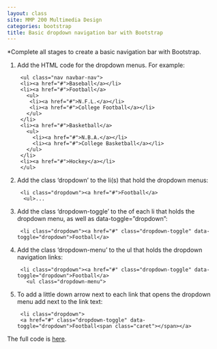```yaml
---
layout: class
site: MMP 200 Multimedia Design
categories: bootstrap
title: Basic dropdown navigation bar with Bootstrap
---
```

*Complete all stages to create a basic navigation bar with Bootstrap.

1. Add the HTML code for the dropdown menus. For example:

        <ul class="nav navbar-nav">
        <li><a href="#">Baseball</a></li>
        <li><a href="#">Football</a>
          <ul>
           <li><a href="#">N.F.L.</a></li>
           <li><a href="#">College Football</a></li>
          </ul>
        </li>
        <li><a href="#">Basketball</a>
          <ul>
            <li><a href="#">N.B.A.</a></li>
            <li><a href="#">College Basketball</a></li>
          </ul>
        </li>
        <li><a href="#">Hockey</a></li>
        </ul>
        
1. Add the class ‘dropdown’ to the li(s) that hold the dropdown menus:

        <li class="dropdown"><a href="#">Football</a>
         <ul>...
         
1. Add the class ‘dropdown-toggle’ to the <a> of each li that holds the dropdown menu, as well as data-toggle=”dropdown”:

        <li class="dropdown"><a href="#" class="dropdown-toggle" data-toggle="dropdown">Football</a>

1. Add the class ‘dropdown-menu’ to the ul that holds the dropdown navigation links:

        <li class="dropdown"><a href="#" class="dropdown-toggle" data-toggle="dropdown">Football</a>
          <ul class="dropdown-menu">

1. To add a little down arrow next to each link that opens the dropdown menu add <span class=”caret”></span> next to the link text:

        <li class="dropdown">
        <a href="#" class="dropdown-toggle" data-toggle="dropdown">Football<span class="caret"></span></a>

The full code is [here](https://github.com/revitalk/Bootstrap/blob/master/basic-dropdown-nav.html).
